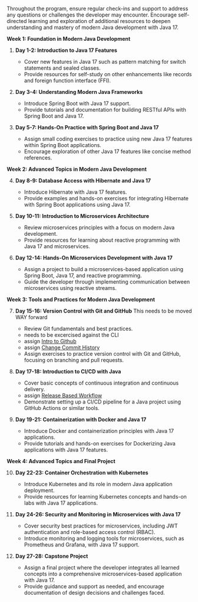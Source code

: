

Throughout the program, ensure regular check-ins and support to address any questions or challenges the developer may encounter. Encourage self-directed learning and exploration of additional resources to deepen understanding and mastery of modern Java development with Java 17.

**Week 1: Foundation in Modern Java Development**

1. **Day 1-2: Introduction to Java 17 Features**
   - Cover new features in Java 17 such as pattern matching for switch statements and sealed classes.
   - Provide resources for self-study on other enhancements like records and foreign function interface (FFI).

2. **Day 3-4: Understanding Modern Java Frameworks**
   - Introduce Spring Boot with Java 17 support.
   - Provide tutorials and documentation for building RESTful APIs with Spring Boot and Java 17.

3. **Day 5-7: Hands-On Practice with Spring Boot and Java 17**
   - Assign small coding exercises to practice using new Java 17 features within Spring Boot applications.
   - Encourage exploration of other Java 17 features like concise method references.

**Week 2: Advanced Topics in Modern Java Development**

4. **Day 8-9: Database Access with Hibernate and Java 17**
   - Introduce Hibernate with Java 17 features.
   - Provide examples and hands-on exercises for integrating Hibernate with Spring Boot applications using Java 17.

5. **Day 10-11: Introduction to Microservices Architecture**
   - Review microservices principles with a focus on modern Java development.
   - Provide resources for learning about reactive programming with Java 17 and microservices.

6. **Day 12-14: Hands-On Microservices Development with Java 17**
   - Assign a project to build a microservices-based application using Spring Boot, Java 17, and reactive programming.
   - Guide the developer through implementing communication between microservices using reactive streams.

**Week 3: Tools and Practices for Modern Java Development**

7. **Day 15-16: Version Control with Git and GitHub**  This needs to be moved WAY forward
   - Review Git fundamentals and best practices.
   - needs to be excercised against the CLI
   - assign [Intro to Github](https://github.com/skills/introduction-to-github)
   - assign [Change Commit History](https://github.com/skills/change-commit-history)
   - Assign exercises to practice version control with Git and GitHub, focusing on branching and pull requests.

8. **Day 17-18: Introduction to CI/CD with Java**
   - Cover basic concepts of continuous integration and continuous delivery.
   - assign [Release Based Workflow](https://github.com/skills/release-based-workflow)
   - Demonstrate setting up a CI/CD pipeline for a Java project using GitHub Actions or similar tools.

9. **Day 19-21: Containerization with Docker and Java 17**
   - Introduce Docker and containerization principles with Java 17 applications.
   - Provide tutorials and hands-on exercises for Dockerizing Java applications with Java 17 features.

**Week 4: Advanced Topics and Final Project**

10. **Day 22-23: Container Orchestration with Kubernetes**
    - Introduce Kubernetes and its role in modern Java application deployment.
    - Provide resources for learning Kubernetes concepts and hands-on labs with Java 17 applications.

11. **Day 24-26: Security and Monitoring in Microservices with Java 17**
    - Cover security best practices for microservices, including JWT authentication and role-based access control (RBAC).
    - Introduce monitoring and logging tools for microservices, such as Prometheus and Grafana, with Java 17 support.

12. **Day 27-28: Capstone Project**
    - Assign a final project where the developer integrates all learned concepts into a comprehensive microservices-based application with Java 17.
    - Provide guidance and support as needed, and encourage documentation of design decisions and challenges faced.

